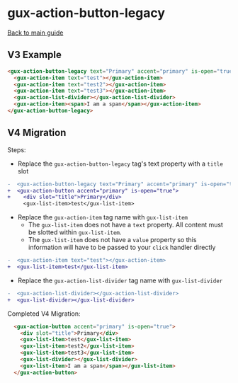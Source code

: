 # gux-action-button-legacy

[Back to main guide](./readme.md)

## V3 Example

```html
<gux-action-button-legacy text="Primary" accent="primary" is-open="true">
  <gux-action-item text="test"></gux-action-item>
  <gux-action-item text="test2"></gux-action-item>
  <gux-action-item text="test3"></gux-action-item>
  <gux-action-list-divider></gux-action-list-divider>
  <gux-action-item><span>I am a span</span></gux-action-item>
</gux-action-button-legacy>
```

## V4 Migration

Steps:

- Replace the `gux-action-button-legacy` tag's text property with a `title` slot

```diff
-  <gux-action-button-legacy text="Primary" accent="primary" is-open="true">
+  <gux-action-button accent="primary" is-open="true">
+    <div slot="title">Primary</div>
     <gux-list-item>test</gux-list-item>
```

- Replace the `gux-action-item` tag name with `gux-list-item`
  - The `gux-list-item` does not have a `text` property. All content must be slotted within `gux-list-item`.
  - The `gux-list-item` does not have a `value` property so this information will have to be passed to your `click` handler directly

```diff
-  <gux-action-item text="test"></gux-action-item>
+  <gux-list-item>test</gux-list-item>
```

- Replace the `gux-action-list-divider` tag name with `gux-list-divider`

```diff
-  <gux-action-list-divider></gux-action-list-divider>
+  <gux-list-divider></gux-list-divider>
```

Completed V4 Migration:

```html
  <gux-action-button accent="primary" is-open="true">
    <div slot="title">Primary</div>
    <gux-list-item>test</gux-list-item>
    <gux-list-item>test2</gux-list-item>
    <gux-list-item>test3</gux-list-item>
    <gux-list-divider></gux-list-divider>
    <gux-list-item>I am a span</span></gux-list-item>
  </gux-action-button>
```
